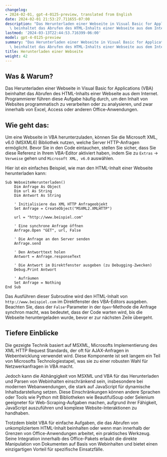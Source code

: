 ```yaml
---
changelog:
- 2024-02-01, gpt-4-0125-preview, translated from English
date: 2024-02-01 21:53:27.711655-07:00
description: "Das Herunterladen einer Webseite in Visual Basic for Applications (VBA)\
  \ beinhaltet das Abrufen des HTML-Inhalts einer Webseite aus dem Internet.\u2026"
lastmod: '2024-03-13T22:44:53.716399-06:00'
model: gpt-4-0125-preview
summary: "Das Herunterladen einer Webseite in Visual Basic for Applications (VBA)\
  \ beinhaltet das Abrufen des HTML-Inhalts einer Webseite aus dem Internet.\u2026"
title: Herunterladen einer Webseite
weight: 42
---
```


## Was & Warum?

Das Herunterladen einer Webseite in Visual Basic for Applications (VBA) beinhaltet das Abrufen des HTML-Inhalts einer Webseite aus dem Internet. Programmierer führen diese Aufgabe häufig durch, um den Inhalt von Websites programmatisch zu verarbeiten oder zu analysieren, und zwar innerhalb von Excel, Access oder anderen Office-Anwendungen.

## Wie geht das:

Um eine Webseite in VBA herunterzuladen, können Sie die Microsoft XML, v6.0 (MSXML6) Bibliothek nutzen, welche Server HTTP-Anfragen ermöglicht. Bevor Sie in den Code eintauchen, stellen Sie sicher, dass Sie diese Referenz in Ihrem VBA-Editor aktiviert haben, indem Sie zu `Extras` -> `Verweise` gehen und `Microsoft XML, v6.0` auswählen.

Hier ist ein einfaches Beispiel, wie man den HTML-Inhalt einer Webseite herunterladen kann:

```basic
Sub WebseiteHerunterladen()
    Dim Anfrage As Object
    Dim url As String
    Dim Antwort As String
    
    ' Initialisiere das XML HTTP Anfrageobjekt
    Set Anfrage = CreateObject("MSXML2.XMLHTTP")
    
    url = "http://www.beispiel.com"
    
    ' Eine synchrone Anfrage öffnen
    Anfrage.Open "GET", url, False
    
    ' Die Anfrage an den Server senden
    Anfrage.send
    
    ' Den Antworttext holen
    Antwort = Anfrage.responseText
    
    ' Die Antwort im Direktfenster ausgeben (zu Debugging-Zwecken)
    Debug.Print Antwort
    
    ' Aufräumen
    Set Anfrage = Nothing
End Sub
```

Das Ausführen dieser Subroutine wird den HTML-Inhalt von `http://www.beispiel.com` im Direktfenster des VBA-Editors ausgeben. Beachten Sie, dass der `False`-Parameter in der `Open`-Methode die Anfrage synchron macht, was bedeutet, dass der Code warten wird, bis die Webseite heruntergeladen wurde, bevor er zur nächsten Zeile übergeht.

## Tiefere Einblicke

Die gezeigte Technik basiert auf MSXML, Microsofts Implementierung des XML HTTP Request Standards, der oft für AJAX-Anfragen in Webentwicklung verwendet wird. Diese Komponente ist seit langem ein Teil von Microsofts Technologiestapel, was sie zu einer robusten Wahl für Netzwerkanfragen in VBA macht.

Jedoch kann die Abhängigkeit von MSXML und VBA für das Herunterladen und Parsen von Webinhalten einschränkend sein, insbesondere bei modernen Webanwendungen, die stark auf JavaScript für dynamische Inhaltsdarstellung setzen. Diese Einschränkungen können andere Sprachen oder Tools wie Python mit Bibliotheken wie BeautifulSoup oder Selenium geeigneter für Web-Scraping-Aufgaben machen, aufgrund ihrer Fähigkeit, JavaScript auszuführen und komplexe Website-Interaktionen zu handhaben.

Trotzdem bleibt VBA für einfache Aufgaben, die das Abrufen von unkompliziertem HTML-Inhalt beinhalten oder wenn man innerhalb der Grenzen von Office-Anwendungen arbeitet, ein praktisches Werkzeug. Seine Integration innerhalb des Office-Pakets erlaubt die direkte Manipulation von Dokumenten auf Basis von Webinhalten und bietet einen einzigartigen Vorteil für spezifische Einsatzfälle.
